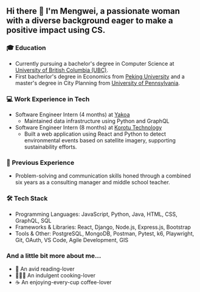 ## Hi there 👋 I'm Mengwei, a passionate woman with a diverse background eager to make a positive impact using CS.

### 🎓 Education
- Currently pursuing a bachelor's degree in Computer Science at [University of British Columbia (UBC)](https://www.timeshighereducation.com/world-university-rankings/university-british-columbia).
- First bacherlor's degree in Economics from [Peking University](https://www.timeshighereducation.com/world-university-rankings/peking-university) and a master's degree in City Planning from [University of Pennsylvania](https://www.timeshighereducation.com/world-university-rankings/university-pennsylvania).

### 💻 Work Experience in Tech
- Software Engineer Intern (4 months) at [Yakoa](https://www.yakoa.io/)
  - Maintained data infrastructure using Python and GraphQL
- Software Engineer Intern (8 months) at [Korotu Technology](https://www.korotu.com/)
  - Built a web application using React and Python to detect environmental events based on satellite imagery, supporting sustainability efforts.

### 💼 Previous Experience
- Problem-solving and communication skills honed through a combined six years as a consulting manager and middle school teacher.

### 🛠️ Tech Stack

- Programming Languages: JavaScript, Python, Java, HTML, CSS, GraphQL, SQL
- Frameworks & Libraries: React, Django, Node.js, Express.js, Bootstrap
- Tools & Other: PostgreSQL, MongoDB, Postman, Pytest, k6, Playwright, Git, OAuth, VS Code, Agile Development, GIS

### And a little bit more about me...
- 📖 An avid reading-lover
- 👩🏻‍🍳 An indulgent cooking-lover
- ☕️ An enjoying-every-cup coffee-lover
  
<!--
**mengweij/mengweij** is a ✨ _special_ ✨ repository because its `README.md` (this file) appears on your GitHub profile.

Here are some ideas to get you started:

- 🔭 I’m currently working on ...
- 🌱 I’m currently learning ...
- 👯 I’m looking to collaborate on ...
- 🤔 I’m looking for help with ...
- 💬 Ask me about ...
- 📫 How to reach me: ...
- 😄 Pronouns: ...
- ⚡ Fun fact: ...
-->
